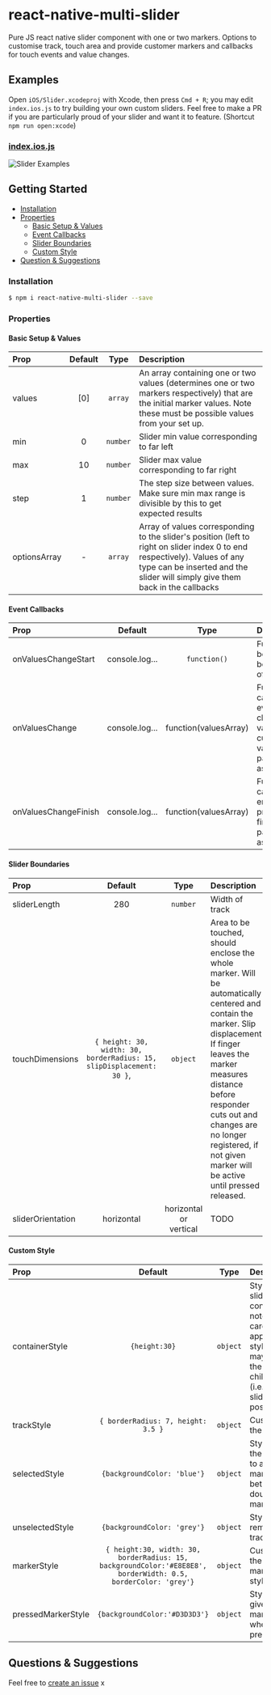 # react-native-multi-slider

Pure JS react native slider component with one or two markers.
Options to customise track, touch area and provide customer markers and callbacks for touch events and value changes.


## Examples

 Open `iOS/Slider.xcodeproj` with Xcode, then press `Cmd + R`; you may edit `index.ios.js` to try building your own custom sliders. Feel free to make a PR if you are particularly proud of your slider and want it to feature. (Shortcut `npm run open:xcode`)

### [index.ios.js](https://github.com/JackDanielsAndCode/react-native-multi-slider/blob/master/index.ios.js)

![Slider Examples](https://github.com/JackDanielsAndCode/react-native-multi-slider/blob/master/examplesInAction.gif)


## Getting Started

- [Installation](#installation)
- [Properties](#properties)
  + [Basic Setup & Values](#basic-setup--values)
  + [Event Callbacks](#event-callbacks)
  + [Slider Boundaries](#slider-boundaries)
  + [Custom Style](#custom-style)
- [Question & Suggestions](#questions--suggestions)


### Installation

```bash
$ npm i react-native-multi-slider --save
```

### Properties

#### Basic Setup & Values

| Prop  | Default  | Type | Description |
| :------------ |:---------------:| :---------------:| :-----|
| values | [0] | `array` | An array containing one or two values (determines one or two markers respectively) that are the initial marker values. Note these must be possible values from your set up.|
| min | 0 | `number` | Slider min value corresponding to far left |
| max | 10 | `number` | Slider max value corresponding to far right |
| step | 1 | `number` | The step size between values. Make sure min max range is divisible by this to get expected results |
| optionsArray | - | `array` | Array of values corresponding to the slider's position  (left to right on slider index 0 to end respectively). Values of any type can be inserted and the slider will simply give them back in the callbacks |

#### Event Callbacks

| Prop  | Default  | Type | Description |
| :------------ |:---------------:| :---------------:| :-----|
| onValuesChangeStart | console.log... | `function()` | Function to be called at beginning of press |
| onValuesChange | console.log... | function(valuesArray) | Function called after every change in value, with current values passed in as an array. |
| onValuesChangeFinish | console.log... |function(valuesArray) | Function called on end of press with final values passed in as an array |

#### Slider Boundaries

| Prop  | Default  | Type | Description |
| :------------ |:---------------:| :---------------:| :-----|
| sliderLength | 280 | `number` | Width of track |
| touchDimensions | `{ height: 30, width: 30, borderRadius: 15, slipDisplacement: 30 }`, | `object` | Area to be touched, should enclose the whole marker. Will be automatically centered and contain the marker. Slip displacement If finger leaves the marker measures distance before responder cuts out and changes are no longer registered, if not given marker will be active until pressed released. |
| sliderOrientation | horizontal | horizontal or vertical | TODO |

#### Custom Style

| Prop  | Default  | Type | Description |
| :------------ |:---------------:| :---------------:| :-----|
| containerStyle | `{height:30}` | `object` | Style of sliders container, note be careful in applying styles that may affect the children's (i.e. the slider's) positioning |
| trackStyle | `{ borderRadius: 7, height: 3.5 }` | `object` | Customise the track |
| selectedStyle | `{backgroundColor: 'blue'}` | `object` | Style for the track up to a single marker or between double markers |
| unselectedStyle | `{backgroundColor: 'grey'}` | `object` | Style for remaining track |
| markerStyle | `{ height:30, width: 30, borderRadius: 15, backgroundColor:'#E8E8E8', borderWidth: 0.5, borderColor: 'grey'}` | `object` | Customise the marker's style |
| pressedMarkerStyle | `{backgroundColor:'#D3D3D3'}` | `object` | Style to be given to marker when pressed |  


## Questions & Suggestions

Feel free to  [create an issue](https://github.com/JackDanielsAndCode/react-native-multi-slider/issues/new) x
